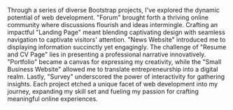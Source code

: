 Through a series of diverse Bootstrap projects, I've explored the dynamic potential of web development. "Forum" brought forth a thriving online community where discussions flourish and ideas intermingle. 
Crafting an impactful "Landing Page" meant blending captivating design with seamless navigation to captivate visitors' attention. "News Website" introduced me to displaying information succinctly yet engagingly. 
The challenge of "Resume and CV Page" lies in presenting a professional narrative innovatively.
"Portfolio" became a canvas for expressing my creativity, while the "Small Business Website" allowed me to translate entrepreneurship into a digital realm.
Lastly, "Survey" underscored the power of interactivity for gathering insights. Each project etched a unique facet of web development into my journey, expanding my skill set and fueling my passion for crafting meaningful online experiences.
